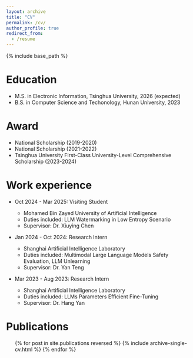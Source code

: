 ```yaml
---
layout: archive
title: "CV"
permalink: /cv/
author_profile: true
redirect_from:
  - /resume
---
```


{% include base_path %}

Education
======
* M.S. in Electronic Information, Tsinghua University, 2026 (expected)
* B.S. in Computer Science and Techonology, Hunan University, 2023

Award
======
* National Scholarship (2019-2020)
* National Scholarship (2021-2022)
* Tsinghua University First-Class University-Level Comprehensive Scholarship (2023-2024)

Work experience
======

* Oct 2024 - Mar 2025: Visiting Student
  * Mohamed Bin Zayed University of Artificial Intelligence
  * Duties included: LLM Watermarking in Low Entropy Scenario
  * Supervisor: Dr. Xiuying Chen

* Jan 2024 - Oct 2024: Research Intern
  * Shanghai Artificial Intelligence Laboratory
  * Duties included: Multimodal Large Language Models Safety Evaluation, LLM Unlearning
  * Supervisor: Dr. Yan Teng

* Mar 2023 - Aug 2023: Research Intern
  * Shanghai Artificial Intelligence Laboratory
  * Duties included: LLMs Parameters Efficient Fine-Tuning
  * Supervisor: Dr. Hang Yan
  
Publications
======
  <ul>{% for post in site.publications reversed %}
    {% include archive-single-cv.html %}
  {% endfor %}</ul>
  
